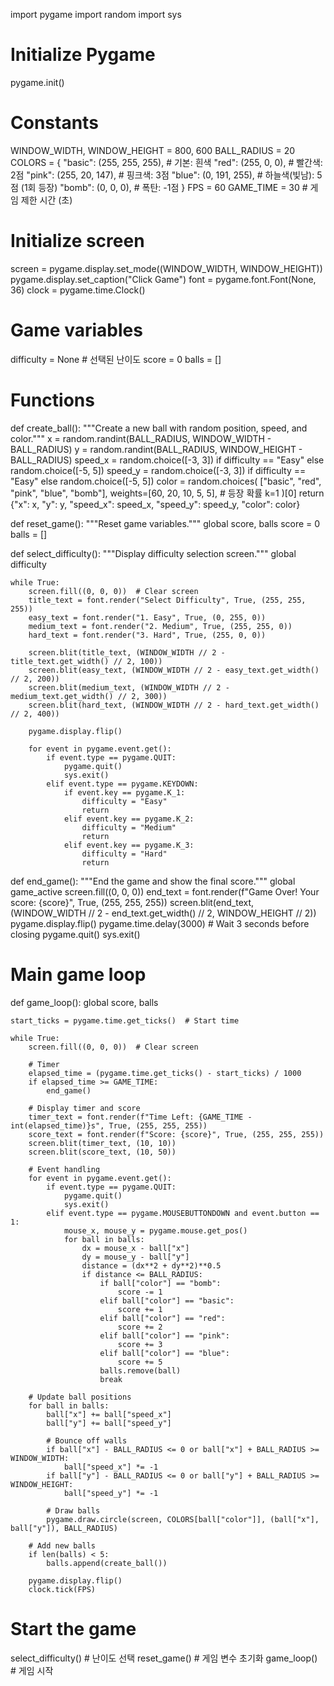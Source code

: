 import pygame
import random
import sys

# Initialize Pygame
pygame.init()

# Constants
WINDOW_WIDTH, WINDOW_HEIGHT = 800, 600
BALL_RADIUS = 20
COLORS = {
    "basic": (255, 255, 255),  # 기본: 흰색
    "red": (255, 0, 0),        # 빨간색: 2점
    "pink": (255, 20, 147),    # 핑크색: 3점
    "blue": (0, 191, 255),     # 하늘색(빛남): 5점 (1회 등장)
    "bomb": (0, 0, 0),         # 폭탄: -1점
}
FPS = 60
GAME_TIME = 30  # 게임 제한 시간 (초)

# Initialize screen
screen = pygame.display.set_mode((WINDOW_WIDTH, WINDOW_HEIGHT))
pygame.display.set_caption("Click Game")
font = pygame.font.Font(None, 36)
clock = pygame.time.Clock()

# Game variables
difficulty = None  # 선택된 난이도
score = 0
balls = []

# Functions
def create_ball():
    """Create a new ball with random position, speed, and color."""
    x = random.randint(BALL_RADIUS, WINDOW_WIDTH - BALL_RADIUS)
    y = random.randint(BALL_RADIUS, WINDOW_HEIGHT - BALL_RADIUS)
    speed_x = random.choice([-3, 3]) if difficulty == "Easy" else random.choice([-5, 5])
    speed_y = random.choice([-3, 3]) if difficulty == "Easy" else random.choice([-5, 5])
    color = random.choices(
        ["basic", "red", "pink", "blue", "bomb"],
        weights=[60, 20, 10, 5, 5],  # 등장 확률
        k=1
    )[0]
    return {"x": x, "y": y, "speed_x": speed_x, "speed_y": speed_y, "color": color}


def reset_game():
    """Reset game variables."""
    global score, balls
    score = 0
    balls = []


def select_difficulty():
    """Display difficulty selection screen."""
    global difficulty

    while True:
        screen.fill((0, 0, 0))  # Clear screen
        title_text = font.render("Select Difficulty", True, (255, 255, 255))
        easy_text = font.render("1. Easy", True, (0, 255, 0))
        medium_text = font.render("2. Medium", True, (255, 255, 0))
        hard_text = font.render("3. Hard", True, (255, 0, 0))

        screen.blit(title_text, (WINDOW_WIDTH // 2 - title_text.get_width() // 2, 100))
        screen.blit(easy_text, (WINDOW_WIDTH // 2 - easy_text.get_width() // 2, 200))
        screen.blit(medium_text, (WINDOW_WIDTH // 2 - medium_text.get_width() // 2, 300))
        screen.blit(hard_text, (WINDOW_WIDTH // 2 - hard_text.get_width() // 2, 400))

        pygame.display.flip()

        for event in pygame.event.get():
            if event.type == pygame.QUIT:
                pygame.quit()
                sys.exit()
            elif event.type == pygame.KEYDOWN:
                if event.key == pygame.K_1:
                    difficulty = "Easy"
                    return
                elif event.key == pygame.K_2:
                    difficulty = "Medium"
                    return
                elif event.key == pygame.K_3:
                    difficulty = "Hard"
                    return


def end_game():
    """End the game and show the final score."""
    global game_active
    screen.fill((0, 0, 0))
    end_text = font.render(f"Game Over! Your score: {score}", True, (255, 255, 255))
    screen.blit(end_text, (WINDOW_WIDTH // 2 - end_text.get_width() // 2, WINDOW_HEIGHT // 2))
    pygame.display.flip()
    pygame.time.delay(3000)  # Wait 3 seconds before closing
    pygame.quit()
    sys.exit()


# Main game loop
def game_loop():
    global score, balls

    start_ticks = pygame.time.get_ticks()  # Start time

    while True:
        screen.fill((0, 0, 0))  # Clear screen

        # Timer
        elapsed_time = (pygame.time.get_ticks() - start_ticks) / 1000
        if elapsed_time >= GAME_TIME:
            end_game()

        # Display timer and score
        timer_text = font.render(f"Time Left: {GAME_TIME - int(elapsed_time)}s", True, (255, 255, 255))
        score_text = font.render(f"Score: {score}", True, (255, 255, 255))
        screen.blit(timer_text, (10, 10))
        screen.blit(score_text, (10, 50))

        # Event handling
        for event in pygame.event.get():
            if event.type == pygame.QUIT:
                pygame.quit()
                sys.exit()
            elif event.type == pygame.MOUSEBUTTONDOWN and event.button == 1:
                mouse_x, mouse_y = pygame.mouse.get_pos()
                for ball in balls:
                    dx = mouse_x - ball["x"]
                    dy = mouse_y - ball["y"]
                    distance = (dx**2 + dy**2)**0.5
                    if distance <= BALL_RADIUS:
                        if ball["color"] == "bomb":
                            score -= 1
                        elif ball["color"] == "basic":
                            score += 1
                        elif ball["color"] == "red":
                            score += 2
                        elif ball["color"] == "pink":
                            score += 3
                        elif ball["color"] == "blue":
                            score += 5
                        balls.remove(ball)
                        break

        # Update ball positions
        for ball in balls:
            ball["x"] += ball["speed_x"]
            ball["y"] += ball["speed_y"]

            # Bounce off walls
            if ball["x"] - BALL_RADIUS <= 0 or ball["x"] + BALL_RADIUS >= WINDOW_WIDTH:
                ball["speed_x"] *= -1
            if ball["y"] - BALL_RADIUS <= 0 or ball["y"] + BALL_RADIUS >= WINDOW_HEIGHT:
                ball["speed_y"] *= -1

            # Draw balls
            pygame.draw.circle(screen, COLORS[ball["color"]], (ball["x"], ball["y"]), BALL_RADIUS)

        # Add new balls
        if len(balls) < 5:
            balls.append(create_ball())

        pygame.display.flip()
        clock.tick(FPS)


# Start the game
select_difficulty()  # 난이도 선택
reset_game()         # 게임 변수 초기화
game_loop()          # 게임 시작
